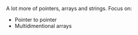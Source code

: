A lot more of pointers, arrays and strings. Focus on:
- Pointer to pointer
- Multidimentional arrays

